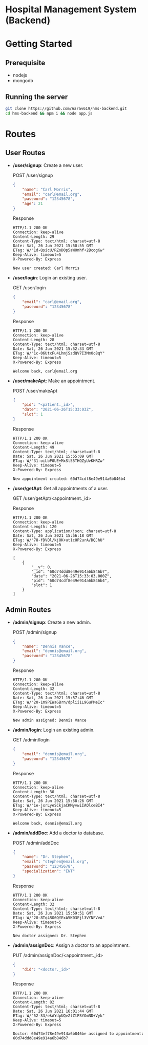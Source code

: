 # Hospital Management System (Backend)

# Getting Started
## Prerequisite
- nodejs
- mongodb

## Running the server
```bash
git clone https://github.com/Aarav619/hms-backend.git
cd hms-backend && npm i && node app.js
```

# Routes
## User Routes
- **/user/signup**: Create a new user.

    POST /user/signup
    ```json
    {
        "name": "Carl Morris",
        "email": "carl@email.org",
        "password": "12345678",
        "age": 21
    }
    ```
    Response
    ```
    HTTP/1.1 200 OK
    Connection: keep-alive
    Content-Length: 29
    Content-Type: text/html; charset=utf-8
    Date: Sat, 26 Jun 2021 15:50:55 GMT
    ETag: W/"1d-QsicU/RZoD0p5aWOmhf+2BcogKw"
    Keep-Alive: timeout=5
    X-Powered-By: Express

    New user created: Carl Morris
    ```
- **/user/login**: Login an existing user.

    GET /user/login
    ```json
    {
        "email": "carl@email.org",
        "password": "12345678"
    }
    ```
    Response
    ```
    HTTP/1.1 200 OK
    Connection: keep-alive
    Content-Length: 28
    Content-Type: text/html; charset=utf-8
    Date: Sat, 26 Jun 2021 15:52:33 GMT
    ETag: W/"1c-06UtxFu4LhmjSzdQV7I3MmOc8qY"
    Keep-Alive: timeout=5
    X-Powered-By: Express

    Welcome back, carl@email.org
    ```
- **/user/makeApt**: Make an appointment.

    POST /user/makeApt
    ```json
    {
        "pid": "<patient._id>",
        "date": "2021-06-26T15:33:03Z",
        "slot": 1
    }
    ```
    Response
    ```
    HTTP/1.1 200 OK
    Connection: keep-alive
    Content-Length: 49
    Content-Type: text/html; charset=utf-8
    Date: Sat, 26 Jun 2021 15:55:09 GMT
    ETag: W/"31-oiLbP0UE+MxSl55THQZyUvKHRZw"
    Keep-Alive: timeout=5
    X-Powered-By: Express

    New appointment created: 60d74cdf8e49e914a6b846b4
    ```
- **/user/getApt**: Get all appointments of a user.

    GET /user/getApt/<appointment._id>

    Response
    ```
    HTTP/1.1 200 OK
    Connection: keep-alive
    Content-Length: 120
    Content-Type: application/json; charset=utf-8
    Date: Sat, 26 Jun 2021 15:56:18 GMT
    ETag: W/"78-fDVQl/kjOK+ut1cOP2urA/DQJhU"
    Keep-Alive: timeout=5
    X-Powered-By: Express

    [
        {
            "__v": 0,
            "_id": "60d74ddd8e49e914a6b846b7",
            "date": "2021-06-26T15:33:03.000Z",
            "pid": "60d74cdf8e49e914a6b846b4",
            "slot": 1
        }
    ]
    ```

## Admin Routes
- **/admin/signup**: Create a new admin.

    POST /admin/signup
    ```json
    {
        "name": "Dennis Vance",
        "email": "dennis@email.org",
        "password": "12345678"
    }
    ```
    Response
    ```
    HTTP/1.1 200 OK
    Connection: keep-alive
    Content-Length: 32
    Content-Type: text/html; charset=utf-8
    Date: Sat, 26 Jun 2021 15:57:46 GMT
    ETag: W/"20-1m9PEWaGBrn/dplii1L9GuPMeIc"
    Keep-Alive: timeout=5
    X-Powered-By: Express

    New admin assigned: Dennis Vance
    ```
- **/admin/login**: Login an existing admin.

    GET /admin/login
    ```json
    {
        "email": "dennis@email.org",
        "password": "12345678"
    }
    ```
    Response
    ```
    HTTP/1.1 200 OK
    Connection: keep-alive
    Content-Length: 30
    Content-Type: text/html; charset=utf-8
    Date: Sat, 26 Jun 2021 15:58:26 GMT
    ETag: W/"1e-jxrLyeSCkjaCKMyvwiIAOlceBI4"
    Keep-Alive: timeout=5
    X-Powered-By: Express

    Welcome back, dennis@email.org
    ```
- **/admin/addDoc**: Add a doctor to database.

    POST /admin/addDoc
    ```json
    {
        "name": "Dr. Stephen",
        "email": "stephen@email.org",
        "password": "12345678",
        "specialization": "ENT"
    }
    ```
    Response
    ```
    HTTP/1.1 200 OK
    Connection: keep-alive
    Content-Length: 32
    Content-Type: text/html; charset=utf-8
    Date: Sat, 26 Jun 2021 15:59:51 GMT
    ETag: W/"20-8Tq4RO6QYExA5K03Fjl3VYNFVvA"
    Keep-Alive: timeout=5
    X-Powered-By: Express

    New doctor assigned: Dr. Stephen
    ```
- **/admin/assignDoc**: Assign a doctor to an appointment.

    PUT /admin/assignDoc/<appointment._id>
    ```json
    {
        "did": "<doctor._id>"
    }
    ```
    Response
    ```
    HTTP/1.1 200 OK
    Connection: keep-alive
    Content-Length: 82
    Content-Type: text/html; charset=utf-8
    Date: Sat, 26 Jun 2021 16:01:44 GMT
    ETag: W/"52-S3/ekAYdpUQvZlZtPSYOmND+Vyk"
    Keep-Alive: timeout=5
    X-Powered-By: Express

    Doctor: 60d74ef78e49e914a6b846be assigned to appointment: 60d74ddd8e49e914a6b846b7
    ```
